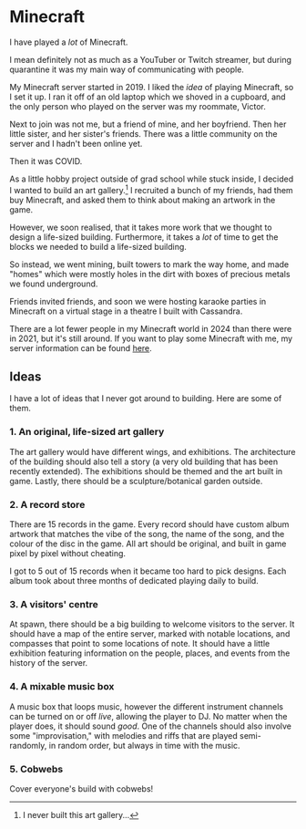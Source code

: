# Minecraft

I have played a _lot_ of Minecraft.

I mean definitely not as much as a YouTuber or Twitch streamer, but during quarantine
it was my main way of communicating with people.

My Minecraft server started in 2019. I liked the _idea_ of playing Minecraft, so I set it up.
I ran it off of an old laptop which we shoved in a cupboard, and the only person who played on the server
was my roommate, Victor.

Next to join was not me, but a friend of mine, and her boyfriend. Then her little sister, and her sister's friends.
There was a little community on the server and I hadn't been online yet.

Then it was COVID.

As a little hobby project outside of grad school while stuck inside, I decided I wanted to build an art gallery.[^1]
I recruited a bunch of my friends, had them buy Minecraft, and asked them to think about making an artwork in the game.

[^1]: I never built this art gallery...

However, we soon realised, that it takes more work that we thought to design a life-sized building.
Furthermore, it takes a _lot_ of time to get the blocks we needed to build a life-sized building.

So instead, we went mining, built towers to mark the way home, and made "homes" which were mostly holes in the dirt with boxes of precious metals we found underground.

Friends invited friends, and soon we were hosting karaoke parties in Minecraft on a virtual stage in a theatre I built with Cassandra.

There are a lot fewer people in my Minecraft world in 2024 than there were in 2021, but it's still around. If you want to play some Minecraft with me, my server information can be found [here](https://mc.braxtonhall.ca/).

## Ideas

I have a lot of ideas that I never got around to building. Here are some of them.

### 1. An original, life-sized art gallery

The art gallery would have different wings, and exhibitions.
The architecture of the building should also tell a story (a very old building that has been recently extended).
The exhibitions should be themed and the art built in game.
Lastly, there should be a sculpture/botanical garden outside.

### 2. A record store

There are 15 records in the game.
Every record should have custom album artwork that matches the vibe of the song, the name of the song, and the colour of the disc in the game.
All art should be original, and built in game pixel by pixel without cheating.

I got to 5 out of 15 records when it became too hard to pick designs. Each album took about three months of dedicated playing daily to build.

### 3. A visitors' centre

At spawn, there should be a big building to welcome visitors to the server.
It should have a map of the entire server, marked with notable locations, and compasses that point to some locations of note.
It should have a little exhibition featuring information on the people, places, and events from the history of the server.

### 4. A mixable music box

A music box that loops music, however the different instrument channels can be turned on or off _live_, allowing the player to DJ.
No matter when the player does, it should sound _good_.
One of the channels should also involve some "improvisation," with melodies and riffs that are played semi-randomly, in random order, but always in time with the music.

### 5. Cobwebs

Cover everyone's build with cobwebs!
